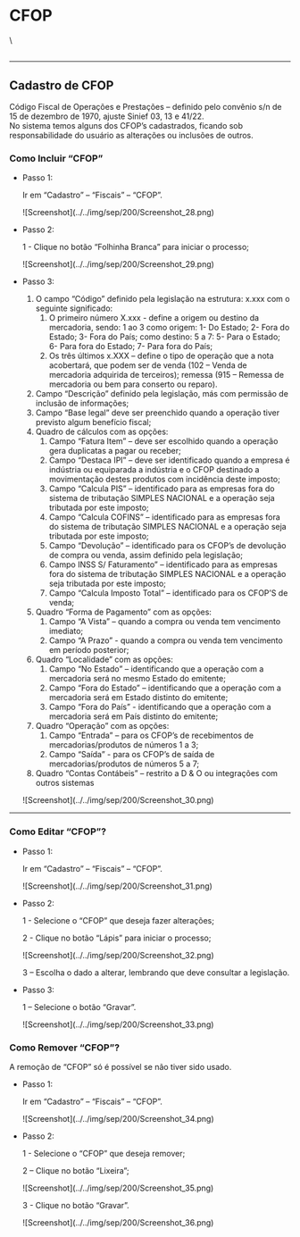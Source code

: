 # CFOP

\


##

***

## Cadastro de CFOP

Código Fiscal de Operações e Prestações – definido pelo convênio s/n de 15 de dezembro de 1970, ajuste Sinief 03, 13 e 41/22.\
No sistema temos alguns dos CFOP’s cadastrados, ficando sob responsabilidade do usuário as alterações ou inclusões de outros.

### Como Incluir “CFOP”

*   Passo 1:

    Ir em “Cadastro” – “Fiscais” – “CFOP”.

    !\[Screenshot]\(../../img/sep/200/Screenshot\_28.png)
*   Passo 2:

    1 - Clique no botão “Folhinha Branca” para iniciar o processo;

    !\[Screenshot]\(../../img/sep/200/Screenshot\_29.png)
*   Passo 3:

    1. O campo “Código” definido pela legislação na estrutura: x.xxx com o seguinte significado:
       1. O primeiro número X.xxx - define a origem ou destino da mercadoria, sendo: 1 ao 3 como origem: 1- Do Estado; 2- Fora do Estado; 3- Fora do País; como destino: 5 a 7: 5- Para o Estado; 6- Para fora do Estado; 7- Para fora do País;
       2. Os três últimos x.XXX – define o tipo de operação que a nota acobertará, que podem ser de venda (102 – Venda de mercadoria adquirida de terceiros); remessa (915 – Remessa de mercadoria ou bem para conserto ou reparo).
    2. Campo “Descrição” definido pela legislação, más com permissão de inclusão de informações;
    3. Campo “Base legal” deve ser preenchido quando a operação tiver previsto algum benefício fiscal;
    4. Quadro de cálculos com as opções:
       1. Campo “Fatura Item” – deve ser escolhido quando a operação gera duplicatas a pagar ou receber;
       2. Campo “Destaca IPI” – deve ser identificado quando a empresa é indústria ou equiparada a indústria e o CFOP destinado a movimentação destes produtos com incidência deste imposto;
       3. Campo “Calcula PIS” – identificado para as empresas fora do sistema de tributação SIMPLES NACIONAL e a operação seja tributada por este imposto;
       4. Campo “Calcula COFINS” – identificado para as empresas fora do sistema de tributação SIMPLES NACIONAL e a operação seja tributada por este imposto;
       5. Campo “Devolução” – identificado para os CFOP’s de devolução de compra ou venda, assim definido pela legislação;
       6. Campo INSS S/ Faturamento” – identificado para as empresas fora do sistema de tributação SIMPLES NACIONAL e a operação seja tributada por este imposto;
       7. Campo “Calcula Imposto Total” – identificado para os CFOP’S de venda;
    5. Quadro “Forma de Pagamento” com as opções:
       1. Campo “A Vista” – quando a compra ou venda tem vencimento imediato;
       2. Campo “A Prazo” - quando a compra ou venda tem vencimento em período posterior;
    6. Quadro “Localidade” com as opções:
       1. Campo “No Estado” – identificando que a operação com a mercadoria será no mesmo Estado do emitente;
       2. Campo “Fora do Estado” – identificando que a operação com a mercadoria será em Estado distinto do emitente;
       3. Campo “Fora do País” - identificando que a operação com a mercadoria será em País distinto do emitente;
    7. Quadro “Operação” com as opções:
       1. Campo “Entrada” – para os CFOP’s de recebimentos de mercadorias/produtos de números 1 a 3;
       2. Campo “Saída” - para os CFOP’s de saída de mercadorias/produtos de números 5 a 7;
    8. Quadro “Contas Contábeis” – restrito a D & O ou integrações com outros sistemas

    !\[Screenshot]\(../../img/sep/200/Screenshot\_30.png)

***

### Como Editar “CFOP”?

*   Passo 1:

    Ir em “Cadastro” – “Fiscais” – “CFOP”.

    !\[Screenshot]\(../../img/sep/200/Screenshot\_31.png)
*   Passo 2:

    1 - Selecione o “CFOP” que deseja fazer alterações;

    2 - Clique no botão “Lápis” para iniciar o processo;

    !\[Screenshot]\(../../img/sep/200/Screenshot\_32.png)

    3 – Escolha o dado a alterar, lembrando que deve consultar a legislação.
*   Passo 3:

    1 – Selecione o botão “Gravar”.

    !\[Screenshot]\(../../img/sep/200/Screenshot\_33.png)

### Como Remover “CFOP”?

A remoção de “CFOP” só é possível se não tiver sido usado.

*   Passo 1:

    Ir em “Cadastro” – “Fiscais” – “CFOP”.

    !\[Screenshot]\(../../img/sep/200/Screenshot\_34.png)
*   Passo 2:

    1 - Selecione o “CFOP” que deseja remover;

    2 – Clique no botão “Lixeira”;

    !\[Screenshot]\(../../img/sep/200/Screenshot\_35.png)

    3 - Clique no botão “Gravar”.

    !\[Screenshot]\(../../img/sep/200/Screenshot\_36.png)
